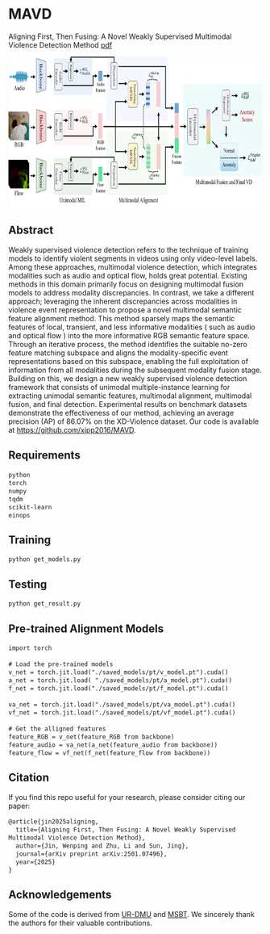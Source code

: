 # MAVD
 Aligning First, Then Fusing: A Novel Weakly Supervised Multimodal Violence Detection Method  [pdf](https://arxiv.org/abs/2501.07496)


 <p align="center">
    <img src=img.png width="800" height="300"/>
</p>


## Abstract
Weakly supervised violence detection refers to the technique of training models to identify violent segments in videos using only video-level labels. Among these approaches, multimodal violence detection, which integrates modalities such as audio and optical flow, holds great potential. Existing methods in this domain primarily focus on designing multimodal fusion models to address modality discrepancies. In contrast, we take a different approach; leveraging the inherent discrepancies across modalities in violence event representation to propose a novel multimodal semantic feature alignment method. This method sparsely maps the semantic features of local, transient, and less informative modalities ( such as audio and optical flow ) into the more informative RGB semantic feature space. Through an iterative process, the method identifies the suitable no-zero feature matching subspace and aligns the modality-specific event representations based on this subspace, enabling the full exploitation of information from all modalities during the subsequent modality fusion stage. Building on this, we design a new weakly supervised violence detection framework that consists of unimodal multiple-instance learning for extracting unimodal semantic features, multimodal alignment, multimodal fusion, and final detection. Experimental results on benchmark datasets demonstrate the effectiveness of our method, achieving an average precision (AP) of 86.07% on the XD-Violence dataset. Our code is available at https://github.com/xjpp2016/MAVD.

## Requirements  

    python
    torch
    numpy
    tqdm
    scikit-learn
    einops


## Training

    python get_models.py 



## Testing

    python get_result.py


## Pre-trained Alignment Models

    import torch

    # Load the pre-trained models
    v_net = torch.jit.load("./saved_models/pt/v_model.pt").cuda()
    a_net = torch.jit.load( "./saved_models/pt/a_model.pt").cuda()
    f_net = torch.jit.load("./saved_models/pt/f_model.pt").cuda()

    va_net = torch.jit.load("./saved_models/pt/va_model.pt").cuda()
    vf_net = torch.jit.load("./saved_models/pt/vf_model.pt").cuda()

    # Get the alligned features
    feature_RGB = v_net(feature_RGB from backbone)
    feature_audio = va_net(a_net(feature_audio from backbone))
    feature_flow = vf_net(f_net(feature_flow from backbone))


## Citation
If you find this repo useful for your research, please consider citing our paper:
```
@article{jin2025aligning,
  title={Aligning First, Then Fusing: A Novel Weakly Supervised Multimodal Violence Detection Method},
  author={Jin, Wenping and Zhu, Li and Sun, Jing},
  journal={arXiv preprint arXiv:2501.07496},
  year={2025}
}
```

## Acknowledgements
Some of the code is derived from [UR-DMU](https://github.com/henrryzh1/UR-DMU) and [MSBT](https://github.com/shengyangsun/MSBT). We sincerely thank the authors for their valuable contributions.